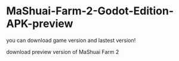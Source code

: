# MaShuai-Farm-2-Godot-Edition-APK-preview
you can download game version and lastest version!

download preview version of MaShuai Farm 2

